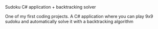 Sudoku C# application + backtracking solver

One of my first coding projects. A C# application where you can play 9x9 sudoku and automatically solve it with a backtracking algorithm
